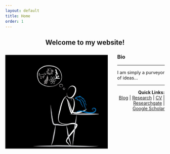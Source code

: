 ```yaml
---
layout: default
title: Home
order: 1
---
```

<h2 style="text-align:center;">Welcome to my website! </h2>

<img src="/images/pic1.png" align=left style="width:324px;height:297px;margin-top:10px;margin-right:30px"/>


### Bio
------------------------------------
I am simply a purveyor of ideas...

------------------------------------

<p align="right">
  <b>Quick Links:</b><br>
  <a href="http://apattanayak.github.io/Blog">Blog</a> |
  <a href="http://apattanayak.github.io/Research">Research</a> |
  <a href="#">CV</a> |
  <a href="https://www.researchgate.net/profile/Anubhab-Pattanayak">Researchgate</a> |
  <a href="https://scholar.google.com/citations?user=7BrGcMoAAAAJ&hl=en&oi=ao">Google Scholar</a>
  <br><br>
</p>
